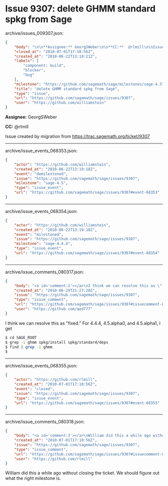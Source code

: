 # Issue 9307: delete GHMM standard spkg from Sage

archive/issues_009307.json:
```json
{
    "body": "\n\n**Assignee:** GeorgSWeber\n\n**CC:**  @rlmill\n\nIssue created by migration from https://trac.sagemath.org/ticket/9307\n\n",
    "closed_at": "2010-07-01T17:10:56Z",
    "created_at": "2010-06-22T13:18:21Z",
    "labels": [
        "component: build",
        "blocker",
        "bug"
    ],
    "milestone": "https://github.com/sagemath/sage/milestones/sage-4.5",
    "title": "delete GHMM standard spkg from Sage",
    "type": "issue",
    "url": "https://github.com/sagemath/sage/issues/9307",
    "user": "https://github.com/williamstein"
}
```


**Assignee:** GeorgSWeber

**CC:**  @rlmill

Issue created by migration from https://trac.sagemath.org/ticket/9307





---

archive/issue_events_068353.json:
```json
{
    "actor": "https://github.com/williamstein",
    "created_at": "2010-06-22T13:19:18Z",
    "event": "demilestoned",
    "issue": "https://github.com/sagemath/sage/issues/9307",
    "milestone": "sage-4.5",
    "type": "issue_event",
    "url": "https://github.com/sagemath/sage/issues/9307#event-68353"
}
```



---

archive/issue_events_068354.json:
```json
{
    "actor": "https://github.com/williamstein",
    "created_at": "2010-06-22T13:19:18Z",
    "event": "milestoned",
    "issue": "https://github.com/sagemath/sage/issues/9307",
    "milestone": "sage-4.4.4",
    "type": "issue_event",
    "url": "https://github.com/sagemath/sage/issues/9307#event-68354"
}
```



---

archive/issue_comments_080317.json:
```json
{
    "body": "<a id='comment:2'></a>\nI think we can resolve this as \"fixed.\"  For 4.4.4, 4.5.alpha0, and 4.5.alpha1, I get\n\n```sh\n$ cd SAGE_ROOT\n$ grep -i ghmm spkg/install spkg/standard/deps\n$ find | grep -i ghmm\n$\n```",
    "created_at": "2010-06-29T21:27:20Z",
    "issue": "https://github.com/sagemath/sage/issues/9307",
    "type": "issue_comment",
    "url": "https://github.com/sagemath/sage/issues/9307#issuecomment-80317",
    "user": "https://github.com/qed777"
}
```

<a id='comment:2'></a>
I think we can resolve this as "fixed."  For 4.4.4, 4.5.alpha0, and 4.5.alpha1, I get

```sh
$ cd SAGE_ROOT
$ grep -i ghmm spkg/install spkg/standard/deps
$ find | grep -i ghmm
$
```



---

archive/issue_events_068355.json:
```json
{
    "actor": "https://github.com/rlmill",
    "created_at": "2010-07-01T17:10:56Z",
    "event": "closed",
    "issue": "https://github.com/sagemath/sage/issues/9307",
    "type": "issue_event",
    "url": "https://github.com/sagemath/sage/issues/9307#event-68355"
}
```



---

archive/issue_comments_080318.json:
```json
{
    "body": "<a id='comment:3'></a>\nWilliam did this a while ago without closing the ticket. We should figure out what the right milestone is.",
    "created_at": "2010-07-01T17:10:56Z",
    "issue": "https://github.com/sagemath/sage/issues/9307",
    "type": "issue_comment",
    "url": "https://github.com/sagemath/sage/issues/9307#issuecomment-80318",
    "user": "https://github.com/rlmill"
}
```

<a id='comment:3'></a>
William did this a while ago without closing the ticket. We should figure out what the right milestone is.
